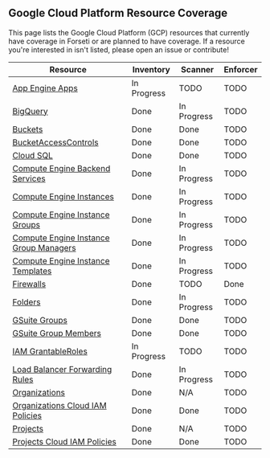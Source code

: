 ## Google Cloud Platform Resource Coverage

This page lists the Google Cloud Platform (GCP) resources that currently have
coverage in Forseti or are planned to have coverage. If a resource you're
interested in isn't listed, please open an issue or contribute!

| Resource                                | Inventory     | Scanner       | Enforcer      |
| --------------------------------------- | ------------- | ------------- | ------------- |
| [App Engine Apps](https://cloud.google.com/appengine/docs/admin-api/reference/rest/v1/apps) | In Progress | TODO | TODO |
| [BigQuery](https://cloud.google.com/bigquery/docs/reference/rest/v2/) | Done | In Progress | TODO |
| [Buckets](https://cloud.google.com/storage/docs/json_api/v1/buckets#resource) | Done | Done | TODO |
| [BucketAccessControls](https://cloud.google.com/storage/docs/json_api/v1/bucketAccessControls#resource) | Done | Done | TODO |
| [Cloud SQL](https://cloud.google.com/sql/docs/mysql/admin-api/v1beta4/instances#resource) | Done | Done | TODO |
| [Compute Engine Backend Services](https://cloud.google.com/compute/docs/reference/latest/backendServices#resource) | Done | In Progress | TODO |
| [Compute Engine Instances](https://cloud.google.com/compute/docs/reference/latest/instances#resource) | Done | In Progress | TODO |
| [Compute Engine Instance Groups](https://cloud.google.com/compute/docs/reference/latest/instanceGroups#resource) | Done | In Progress | TODO |
| [Compute Engine Instance Group Managers](https://cloud.google.com/compute/docs/reference/latest/instanceGroupManagers) | Done | In Progress | TODO |
| [Compute Engine Instance Templates](https://cloud.google.com/compute/docs/reference/latest/instanceTemplates) | Done | In Progress | TODO |
| [Firewalls](https://cloud.google.com/compute/docs/reference/latest/firewalls) | Done | TODO | Done |
| [Folders](https://cloud.google.com/resource-manager/reference/rest/v2beta1/folders) | Done | In Progress | TODO |
| [GSuite Groups](https://developers.google.com/admin-sdk/directory/v1/guides/manage-groups) | Done | Done | TODO |
| [GSuite Group Members](https://developers.google.com/admin-sdk/directory/v1/guides/manage-group-members) | Done | Done | TODO |
| [IAM GrantableRoles](https://cloud.google.com/iam/reference/rest/v1/roles/queryGrantableRoles) | In Progress | TODO | TODO |
| [Load Balancer Forwarding Rules](https://cloud.google.com/compute/docs/reference/latest/forwardingRules#resource) | Done | In Progress | TODO |
| [Organizations](https://cloud.google.com/resource-manager/reference/rest/v1beta1/organizations) | Done | N/A | TODO |
| [Organizations Cloud IAM Policies](https://cloud.google.com/iam/reference/rest/v1/Policy) | Done | Done | TODO |
| [Projects](https://cloud.google.com/resource-manager/reference/rest/v1beta1/projects) | Done | N/A | TODO |
| [Projects Cloud IAM Policies](https://cloud.google.com/resource-manager/reference/rest/v1beta1/projects/getIamPolicy) | Done | Done | TODO |
